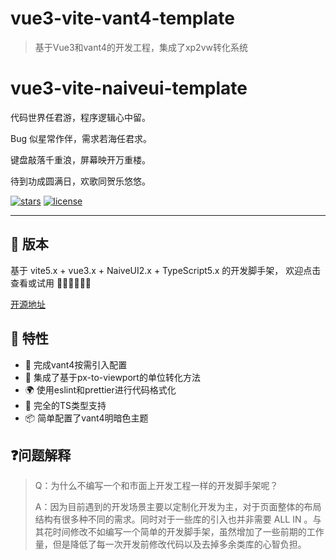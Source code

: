# vue3-vite-vant4-template
> 基于Vue3和vant4的开发工程，集成了xp2vw转化系统

<div>

<h1> vue3-vite-naiveui-template </h1>
<p>代码世界任君游，程序逻辑心中留。</p>
<p>Bug 似星常作伴，需求若海任君求。</p>
<p>键盘敲落千重浪，屏幕映开万重楼。</p>
<p>待到功成圆满日，欢歌同贺乐悠悠。</p>
</div>

[![stars](https://img.shields.io/github/stars/hanjialin/vue3-vite-vant4-template?style=flat-square&logo=GitHub)](https://github.com/chuzhixin/vue-admin-beautiful)
[![license](https://img.shields.io/github/license/hanjialin/vue3-vite-vant4-template?style=flat-square)](https://en.wikipedia.org/wiki/MIT_License)

---

## 🎉 版本

基于 vite5.x + vue3.x + NaiveUI2.x + TypeScript5.x 的开发脚手架， 欢迎点击查看或试用 👏🏻👏🏻👏🏻

[开源地址](https://github.com/hanjialin/vue3-vite-vant4-template)

## 🎉 特性

- 💪 完成vant4按需引入配置
- 💅 集成了基于px-to-viewport的单位转化方法
- 🌍 使用eslint和prettier进行代码格式化
- 👏 完全的TS类型支持
- 📦️ 简单配置了vant4明暗色主题

## ❓问题解释


> Q：为什么不编写一个和市面上开发工程一样的开发脚手架呢？
>
> A：因为目前遇到的开发场景主要以定制化开发为主，对于页面整体的布局结构有很多种不同的需求。同时对于一些库的引入也并非需要 ALL IN 。与其花时间修改不如编写一个简单的开发脚手架，虽然增加了一些前期的工作量，但是降低了每一次开发前修改代码以及去掉多余类库的心智负担。
